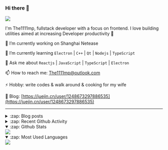 ### Hi there 👋

![](https://komarev.com/ghpvc/?username=1111mp&color=green)

I'm The1111mp, fullstack developer with a focus on frontend. I love building utilities aimed at increasing Developer productivity 🙌

🔭 I’m currently working on Shanghai Netease

🌱 I’m currently learning `Electron` | `C++` | `Qt` | `Nodejs` | `TypeScript`

💬 Ask me about `Reactjs` | `JavaScript` | `TypeScript` | `Electron`

📫 How to reach me: <a href="mailto:The1111mp@outlook.com">The1111mp@outlook.com</a>

⚡ Hobby: write codes & walk around & cooking for my wife

📖 Blog: [https://juejin.cn/user/1248673297886535](https://juejin.cn/user/1248673297886535)

***

<details>
  <summary>:zap: Blog posts</summary>

  - [使用 nvm-desktop 轻松安装和管理多个 node 版本](https://juejin.cn/post/7267791228872179727)
  - [Electron 中集成 SQLite3 数据库的最佳实践](https://juejin.cn/post/7202807471881306172)
  - [从0开发IM，单聊群聊在线离线消息以及消息的已读未读功能](https://juejin.cn/post/7202583557751865401)
  - [Electron（网页）中实现接近微信消息发送体验的消息输入框及界面](https://juejin.cn/post/7252505446396575781)
  - [Qt中基于QWebEngineView和QWebChannel实现与web的交互](https://juejin.cn/post/7238423148555501629)
</details>

<details>
  <summary>:zap: Recent Github Activity</summary>

  <!--START_SECTION:activity-->
1. 🗣 Commented on [#35](https://github.com/1111mp/nvm-desktop/issues/35#issuecomment-1852137207) in [1111mp/nvm-desktop](https://github.com/1111mp/nvm-desktop)
2. 🗣 Commented on [#35](https://github.com/1111mp/nvm-desktop/issues/35#issuecomment-1852122057) in [1111mp/nvm-desktop](https://github.com/1111mp/nvm-desktop)
3. 🗣 Commented on [#33](https://github.com/1111mp/nvm-desktop/issues/33#issuecomment-1846328978) in [1111mp/nvm-desktop](https://github.com/1111mp/nvm-desktop)
4. 🗣 Commented on [#34](https://github.com/1111mp/nvm-desktop/issues/34#issuecomment-1846325786) in [1111mp/nvm-desktop](https://github.com/1111mp/nvm-desktop)
5. 🗣 Commented on [#32](https://github.com/1111mp/nvm-desktop/issues/32#issuecomment-1842186826) in [1111mp/nvm-desktop](https://github.com/1111mp/nvm-desktop)
6. 🔒 Closed issue [#32](https://github.com/1111mp/nvm-desktop/issues/32) in [1111mp/nvm-desktop](https://github.com/1111mp/nvm-desktop)
7. 🔒 Closed issue [#31](https://github.com/1111mp/nvm-desktop/issues/31) in [1111mp/nvm-desktop](https://github.com/1111mp/nvm-desktop)
8. 🗣 Commented on [#31](https://github.com/1111mp/nvm-desktop/issues/31#issuecomment-1842186387) in [1111mp/nvm-desktop](https://github.com/1111mp/nvm-desktop)
9. 🚀 Published release [v2.6.1](https://github.com/1111mp/nvmd-command/releases/tag/v2.6.1) in [1111mp/nvmd-command](https://github.com/1111mp/nvmd-command)
10. 🚀 Published release [v2.6.1](https://github.com/1111mp/nvm-desktop/releases/tag/v2.6.1) in [1111mp/nvm-desktop](https://github.com/1111mp/nvm-desktop)
  <!--END_SECTION:activity-->
</details>

<details open>
  <summary>:zap: Github Stats</summary>

  <img align="center" src="https://github-readme-stats-sigma-five.vercel.app/api?username=1111mp&show_icons=true&hide_border=true&theme=gruvbox" />
</details>

<details open>
  <summary>:zap: Most Used Languages</summary>

  <img align="center" src="https://github-readme-stats-sigma-five.vercel.app/api/top-langs/?username=1111mp&layout=compact&show_icons=true&hide_border=true&theme=gruvbox" />
</details>


<!--
**1111mp/1111mp** is a ✨ _special_ ✨ repository because its `README.md` (this file) appears on your GitHub profile.

Here are some ideas to get you started:

- 🔭 I’m currently working on ...
- 🌱 I’m currently learning ...
- 👯 I’m looking to collaborate on ...
- 🤔 I’m looking for help with ...
- 💬 Ask me about ...
- 📫 How to reach me: ...
- 😄 Pronouns: ...
- ⚡ Fun fact: ...
-->
